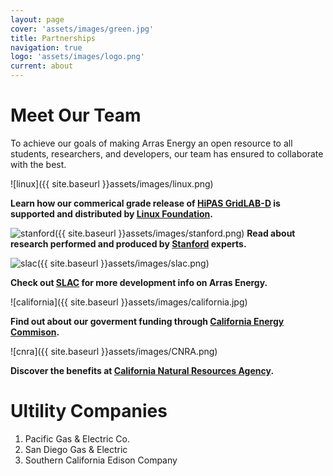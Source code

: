 ```yaml
---
layout: page
cover: 'assets/images/green.jpg'
title: Partnerships
navigation: true
logo: 'assets/images/logo.png'
current: about
---
```

# Meet Our Team
To achieve our goals of making Arras Energy an open resource to all students, researchers, and developers, our team has ensured to collaborate with the best.

![linux]({{ site.baseurl }}assets/images/linux.png)

**Learn how our commerical grade release of [HiPAS GridLAB-D][HiPAS GridLAB-D] is supported and distributed by [Linux Foundation][Linux Foundation].**

![stanford]({{ site.baseurl }}assets/images/stanford.png)
**Read about research performed and produced by [Stanford][Stanford] experts.**

![slac]({{ site.baseurl }}assets/images/slac.png)

**Check out [SLAC][SLAC] for more development info on Arras Energy.**

![california]({{ site.baseurl }}assets/images/california.jpg)

**Find out about our goverment funding through [California Energy Commison][California Energy Commison].**

![cnra]({{ site.baseurl }}assets/images/CNRA.png)

**Discover the benefits at [California Natural Resources Agency][California Natural Resources Agency].**

# Ultility Companies
1. Pacific Gas & Electric Co.
2. San Diego Gas & Electric
3. Southern California Edison Company

[Google]: https://google.com
[jekyll-gh]: https://github.com/jekyll/jekyll
[jekyll-talk]: https://talk.jekyllrb.com/

[slac]: https://www6.slac.stanford.edu/
[stanford]:   https://stanford.edu
[Linux Foundation]: https://www.linuxfoundation.org/ 
[HiPAS GridLAB-D]: https://github.com/arras-energy  
[California Energy Commison]: https://www.energy.ca.gov/
[pg&e]: https://www.pge.com/
[California Natural Resources Agency]: https://resources.ca.gov/
[California Natural Resources Agency]: https://resources.ca.gov/
[California Natural Resources Agency]: https://resources.ca.gov/
